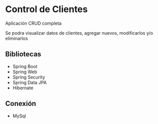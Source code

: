 # Control de Clientes

Aplicación CRUD completa

Se podra visualizar datos de clientes, agregar nuevos, modificarlos y/o eliminarlos

## Bibliotecas

- Spring Boot
- Spring Web
- Spring Security
- Spring Data JPA
- Hibernate

## Conexión

- MySql
